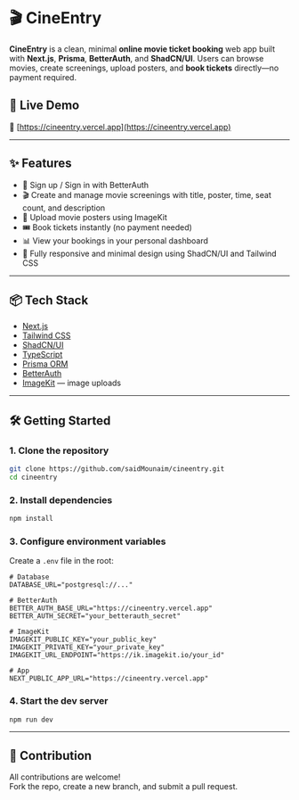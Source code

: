 # 🎬 CineEntry

**CineEntry** is a clean, minimal **online movie ticket booking** web app built with **Next.js**, **Prisma**, **BetterAuth**, and **ShadCN/UI**. Users can browse movies, create screenings, upload posters, and **book tickets** directly—no payment required.

## 🚀 Live Demo

🔗 [https://cineentry.vercel.app](https://cineentry.vercel.app)

---

## ✨ Features

- 🔐 Sign up / Sign in with BetterAuth
- 🎬 Create and manage movie screenings with title, poster, time, seat count, and description
- 📸 Upload movie posters using ImageKit
- 🎟️ Book tickets instantly (no payment needed)
- 📊 View your bookings in your personal dashboard
- 💅 Fully responsive and minimal design using ShadCN/UI and Tailwind CSS

---

## 📦 Tech Stack

- [Next.js](https://nextjs.org/)
- [Tailwind CSS](https://tailwindcss.com/)
- [ShadCN/UI](https://ui.shadcn.com/)
- [TypeScript](https://www.typescriptlang.org/)
- [Prisma ORM](https://www.prisma.io/)
- [BetterAuth](https://www.better-auth.com/)
- [ImageKit](https://imagekit.io/) — image uploads

---

## 🛠 Getting Started

### 1. Clone the repository

```bash
git clone https://github.com/saidMounaim/cineentry.git
cd cineentry
```

### 2. Install dependencies

```bash
npm install
```

### 3. Configure environment variables

Create a `.env` file in the root:

```env
# Database
DATABASE_URL="postgresql://..."

# BetterAuth
BETTER_AUTH_BASE_URL="https://cineentry.vercel.app"
BETTER_AUTH_SECRET="your_betterauth_secret"

# ImageKit
IMAGEKIT_PUBLIC_KEY="your_public_key"
IMAGEKIT_PRIVATE_KEY="your_private_key"
IMAGEKIT_URL_ENDPOINT="https://ik.imagekit.io/your_id"

# App
NEXT_PUBLIC_APP_URL="https://cineentry.vercel.app"
```

### 4. Start the dev server

```bash
npm run dev
```

---

## 💼 Contribution

All contributions are welcome!  
Fork the repo, create a new branch, and submit a pull request.
